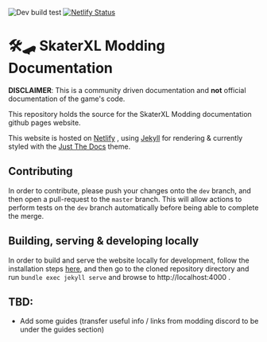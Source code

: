 ![Dev build test](https://github.com/Hofled/skaterxl-modding-documentation/workflows/Dev%20build%20test/badge.svg?branch=dev)
[![Netlify Status](https://api.netlify.com/api/v1/badges/17133b1e-b870-4f1d-bb7e-e2d2fedb6b0c/deploy-status)](https://app.netlify.com/sites/skaterxl-modding-documentation/deploys)

# 🛠️🛹 SkaterXL Modding Documentation 

__DISCLAIMER__: This is a community driven documentation and __not__ official documentation of the game's code.

This repository holds the source for the SkaterXL Modding documentation github pages website.

This website is hosted on [Netlify](https://www.netlify.com/) , using [Jekyll](https://jekyllrb.com/) for rendering & currently styled with the [Just The Docs](https://github.com/pmarsceill/just-the-docs) theme.

## Contributing

In order to contribute, please push your changes onto the `dev` branch, and then open a pull-request to the `master` branch.
This will allow actions to perform tests on the `dev` branch automatically before being able to complete the merge.

## Building, serving & developing locally

In order to build and serve the website locally for development, follow the installation steps [here](https://jekyllrb.com/docs/), and then go to the cloned repository directory and run `bundle exec jekyll serve` and browse to http://localhost:4000 .

## TBD:
- Add some guides (transfer useful info / links from modding discord to be under the guides section)
